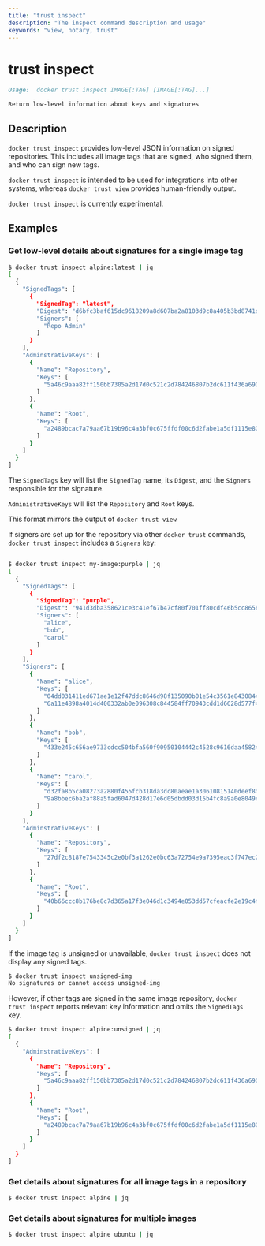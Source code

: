 ```yaml
---
title: "trust inspect"
description: "The inspect command description and usage"
keywords: "view, notary, trust"
---
```


<!-- This file is maintained within the docker/cli GitHub
     repository at https://github.com/docker/cli/. Make all
     pull requests against that repo. If you see this file in
     another repository, consider it read-only there, as it will
     periodically be overwritten by the definitive file. Pull
     requests which include edits to this file in other repositories
     will be rejected.
-->

# trust inspect

```markdown
Usage:  docker trust inspect IMAGE[:TAG] [IMAGE[:TAG]...]

Return low-level information about keys and signatures

```

## Description

`docker trust inspect` provides low-level JSON information on signed repositories.
This includes all image tags that are signed, who signed them, and who can sign
new tags.

`docker trust inspect` is intended to be used for integrations into other systems, whereas `docker trust view` provides human-friendly output.

`docker trust inspect` is currently experimental.


## Examples

### Get low-level details about signatures for a single image tag


```bash
$ docker trust inspect alpine:latest | jq
[
  {
    "SignedTags": [
      {
        "SignedTag": "latest",
        "Digest": "d6bfc3baf615dc9618209a8d607ba2a8103d9c8a405b3bd8741d88b4bef36478",
        "Signers": [
          "Repo Admin"
        ]
      }
    ],
    "AdminstrativeKeys": [
      {
        "Name": "Repository",
        "Keys": [
          "5a46c9aaa82ff150bb7305a2d17d0c521c2d784246807b2dc611f436a69041fd"
        ]
      },
      {
        "Name": "Root",
        "Keys": [
          "a2489bcac7a79aa67b19b96c4a3bf0c675ffdf00c6d2fabe1a5df1115e80adce"
        ]
      }
    ]
  }
]
```

The `SignedTags` key will list the `SignedTag` name, its `Digest`, and the `Signers` responsible for the signature.

`AdministrativeKeys` will list the `Repository` and `Root` keys.

This format mirrors the output of `docker trust view` 

If signers are set up for the repository via other `docker trust` commands, `docker trust inspect` includes a `Signers` key:

```bash

$ docker trust inspect my-image:purple | jq
[
  {
    "SignedTags": [
      {
        "SignedTag": "purple",
        "Digest": "941d3dba358621ce3c41ef67b47cf80f701ff80cdf46b5cc86587eaebfe45557",
        "Signers": [
          "alice",
          "bob",
          "carol"
        ]
      }
    ],
    "Signers": [
      {
        "Name": "alice",
        "Keys": [
          "04dd031411ed671ae1e12f47ddc8646d98f135090b01e54c3561e843084484a3",
          "6a11e4898a4014d400332ab0e096308c844584ff70943cdd1d6628d577f45fd8"
        ]
      },
      {
        "Name": "bob",
        "Keys": [
          "433e245c656ae9733cdcc504bfa560f90950104442c4528c9616daa45824ccba"
        ]
      },
      {
        "Name": "carol",
        "Keys": [
          "d32fa8b5ca08273a2880f455fcb318da3dc80aeae1a30610815140deef8f30d9",
          "9a8bbec6ba2af88a5fad6047d428d17e6d05dbdd03d15b4fc8a9a0e8049cd606"
        ]
      }
    ],
    "AdminstrativeKeys": [
      {
        "Name": "Repository",
        "Keys": [
          "27df2c8187e7543345c2e0bf3a1262e0bc63a72754e9a7395eac3f747ec23a44"
        ]
      },
      {
        "Name": "Root",
        "Keys": [
          "40b66ccc8b176be8c7d365a17f3e046d1c3494e053dd57cfeacfe2e19c4f8e8f"
        ]
      }
    ]
  }
]
```

If the image tag is unsigned or unavailable, `docker trust inspect` does not display any signed tags.

```bash
$ docker trust inspect unsigned-img
No signatures or cannot access unsigned-img
```

However, if other tags are signed in the same image repository, `docker trust inspect` reports relevant key information and omits the `SignedTags` key.

```bash
$ docker trust inspect alpine:unsigned | jq
[
  {
    "AdminstrativeKeys": [
      {
        "Name": "Repository",
        "Keys": [
          "5a46c9aaa82ff150bb7305a2d17d0c521c2d784246807b2dc611f436a69041fd"
        ]
      },
      {
        "Name": "Root",
        "Keys": [
          "a2489bcac7a79aa67b19b96c4a3bf0c675ffdf00c6d2fabe1a5df1115e80adce"
        ]
      }
    ]
  }
]
```

### Get details about signatures for all image tags in a repository

```bash
$ docker trust inspect alpine | jq

```


### Get details about signatures for multiple images

```bash
$ docker trust inspect alpine ubuntu | jq
```
